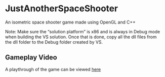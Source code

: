 # JustAnotherSpaceShooter
An isometric space shooter game made using OpenGL and C++

Note: Make sure the “solution platform” is x86 and is always in Debug mode when building the VS solution.
Once that is done, copy all the dll files from the dll folder to the Debug folder created by VS.

## Gameplay Video
A playthrough of the game can be viewed [here](https://youtu.be/JZYZdShmkBQ)
